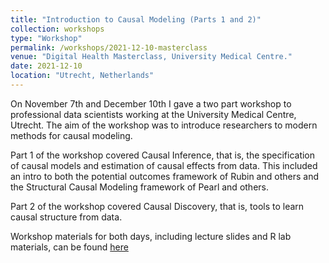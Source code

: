 ```yaml
---
title: "Introduction to Causal Modeling (Parts 1 and 2)"
collection: workshops
type: "Workshop"
permalink: /workshops/2021-12-10-masterclass
venue: "Digital Health Masterclass, University Medical Centre."
date: 2021-12-10
location: "Utrecht, Netherlands"
---
```


On November 7th and December 10th I gave a two part workshop to professional data scientists working at the University Medical Centre, Utrecht. The aim of the workshop was to introduce researchers to modern methods for causal modeling. 

Part 1 of the workshop covered Causal Inference, that is, the specification of causal models and estimation of causal effects from data. This included an intro to both the potential outcomes framework of Rubin and others and the Structural Causal Modeling framework of Pearl and others.

Part 2 of the workshop covered Causal Discovery, that is, tools to learn causal structure from data.

Workshop materials for both days, including lecture slides and R lab materials, can be found [here](https://github.com/ryanoisin/IntroCausalModeling2021)
